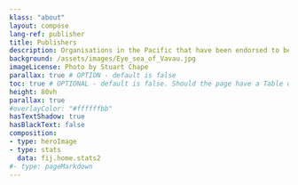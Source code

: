```yaml
---
klass: "about"
layout: compose
lang-ref: publisher
title: Publishers
description: Organisations in the Pacific that have been endorsed to be data publishers
background: /assets/images/Eye_sea_of_Vavau.jpg
imageLicense: Photo by Stuart Chape
parallax: true # OPTION - default is false
toc: true # OPTIONAL - default is false. Should the page have a Table of Contents
height: 80vh
parallax: true
#overlayColor: "#ffffffbb"
hasTextShadow: true
hasBlackText: false
composition:
- type: heroImage
- type: stats
  data: fij.home.stats2
#- type: pageMarkdown
---
```

